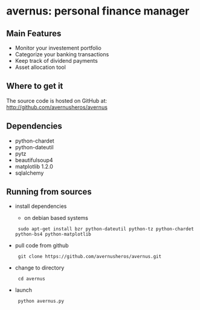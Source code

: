 avernus: personal finance manager
=============================================

Main Features
-------------

- Monitor your investement portfolio
- Categorize your banking transactions
- Keep track of dividend payments
- Asset allocation tool


Where to get it
-------------

The source code is hosted on GitHub at: http://github.com/avernusheros/avernus

Dependencies
-------------

* python-chardet
* python-dateutil
* pytz
* beautifulsoup4
* matplotlib 1.2.0
* sqlalchemy

Running from sources
-------------

* install dependencies
  * on debian based systems

   ```
    sudo apt-get install bzr python-dateutil python-tz python-chardet python-bs4 python-matplotlib
   ```
* pull code from github
   ```
    git clone https://github.com/avernusheros/avernus.git
  ```

* change to directory
  ```
   cd avernus
  ```
* launch
  ```
   python avernus.py
  ```

